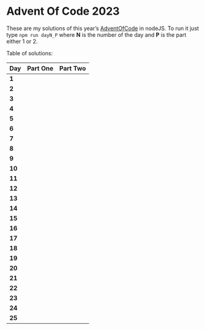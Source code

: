 # Advent Of Code 2023
These are my solutions of this year’s [AdventOfCode](https://adventofcode.com/2023) in nodeJS.
To run it just type `npm run dayN_P` where **N** is the number of the day and **P** is the part either 1 or 2.

Table of solutions:

| Day    | Part One             | Part Two       |
|--------|----------------------|----------------|
| **1**  |                      |                |
| **2**  |                      |                |
| **3**  |                      |                |
| **4**  |                      |                |
| **5**  |                      |                |
| **6**  |                      |                |
| **7**  |                      |                |
| **8**  |                      |                |
| **9**  |                      |                |
| **10** |                      |                |
| **11** |                      |                |
| **12** |                      |                |
| **13** |                      |                |
| **14** |                      |                |
| **15** |                      |                |
| **16** |                      |                |
| **17** |                      |                |
| **18** |                      |                |
| **19** |                      |                |
| **20** |                      |                |
| **21** |                      |                |
| **22** |                      |                |
| **23** |                      |                |
| **24** |                      |                |
| **25** |                      |
